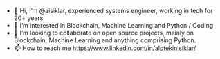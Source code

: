 - 👋 Hi, I’m @aisiklar, experienced systems engineer, working in tech for 20+ years.
- 👀 I’m interested in Blockchain, Machine Learning and Python / Coding 
- 💞️ I’m looking to collaborate on open source projects, mainly on Blockchain, Machine Learning and anything comprising Python.
- 📫 How to reach me https://www.linkedin.com/in/alptekinisiklar/ 

<!---
aisiklar/aisiklar is a ✨ special ✨ repository because its `README.md` (this file) appears on your GitHub profile.
You can click the Preview link to take a look at your changes.
--->
